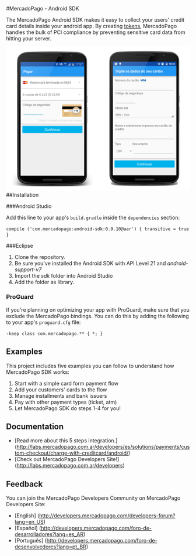 #MercadoPago - Android SDK

The MercadoPago Android SDK makes it easy to collect your users' credit card details inside your android app. By creating [tokens](https://coming-soon), MercadoPago handles the bulk of PCI compliance by preventing sensitive card data from hitting your server.

![Screenshot of MercadoPago](screenshot.png)
##Installation

###Android Studio

Add this line to your app's `build.gradle` inside the `dependencies` section:

    compile ('com.mercadopago:android-sdk:0.9.10@aar') { transitive = true }

###Eclipse

1. Clone the repository.
2. Be sure you've installed the Android SDK with API Level 21 and _android-support-v7_
3. Import the _sdk_ folder into Android Studio
4. Add the folder as library.

### ProGuard

If you're planning on optimizing your app with ProGuard, make sure that you exclude the MercadoPago bindings. You can do this by adding the following to your app's `proguard.cfg` file:

    -keep class com.mercadopago.** { *; }

## Examples

This project includes five examples you can follow to understand how MercadoPago SDK works:

1. Start with a simple card form payment flow
2. Add your customers' cards to the flow
3. Manage installments and bank issuers
4. Pay with other payment types (ticket, atm)
5. Let MercadoPago SDK do steps 1-4 for you!

## Documentation

+ [Read more about this 5 steps integration.] (http://labs.mercadopago.com.ar/developers/es/solutions/payments/custom-checkout/charge-with-creditcard/android/)
+ [Check out MercadoPago Developers Site!] (http://labs.mercadopago.com.ar/developers)

## Feedback

You can join the MercadoPago Developers Community on MercadoPago Developers Site:

+ [English] (http://developers.mercadopago.com/developers-forum?lang=en_US)
+ [Español] (http://developers.mercadopago.com/foro-de-desarrolladores?lang=es_AR)
+ [Português] (http://developers.mercadopago.com/foro-de-desenvolvedores?lang=pt_BR)
